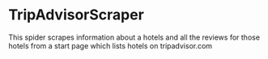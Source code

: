 # TripAdvisorScraper

This spider scrapes information about a hotels and all the reviews for those hotels from a start page which lists hotels on tripadvisor.com

